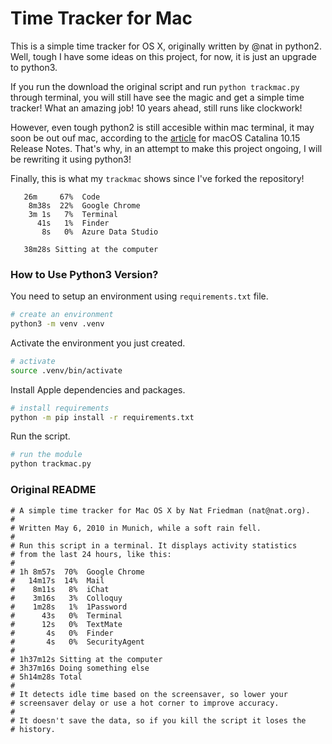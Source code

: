 # Time Tracker for Mac

This is a simple time tracker for OS X, originally written by @nat in python2. Well, tough I have some ideas on this project, for now, it is just an upgrade to python3.

If you run the download the original script and run `python trackmac.py` through terminal, you will still have see the magic and get a simple time tracker! What an amazing job! 10 years ahead, still runs like clockwork!

However, even tough python2 is still accesible within mac terminal, it may soon be out ouf mac, according to the [article](https://developer.apple.com/documentation/macos_release_notes/macos_catalina_10_15_release_notes) for macOS Catalina 10.15 Release Notes. That's why, in an attempt to make this project ongoing, I will be rewriting it using python3!

Finally, this is what my `trackmac` shows since I've forked the repository!

```
   26m     67%  Code
    8m38s  22%  Google Chrome
    3m 1s   7%  Terminal
      41s   1%  Finder
       8s   0%  Azure Data Studio

   38m28s Sitting at the computer
```

### How to Use Python3 Version?

You need to setup an environment using `requirements.txt` file.

```sh
# create an environment
python3 -m venv .venv
```

Activate the environment you just created.

```sh
# activate
source .venv/bin/activate
```

Install Apple dependencies and packages.

```sh
# install requirements
python -m pip install -r requirements.txt
```

Run the script.

```sh
# run the module
python trackmac.py
```

### Original README

```
# A simple time tracker for Mac OS X by Nat Friedman (nat@nat.org).
#
# Written May 6, 2010 in Munich, while a soft rain fell.
#
# Run this script in a terminal. It displays activity statistics 
# from the last 24 hours, like this:
#
# 1h 8m57s  70%  Google Chrome
#   14m17s  14%  Mail
#    8m11s   8%  iChat
#    3m16s   3%  Colloquy
#    1m28s   1%  1Password
#      43s   0%  Terminal
#      12s   0%  TextMate
#       4s   0%  Finder
#       4s   0%  SecurityAgent
#
# 1h37m12s Sitting at the computer
# 3h37m16s Doing something else
# 5h14m28s Total
#
# It detects idle time based on the screensaver, so lower your 
# screensaver delay or use a hot corner to improve accuracy.
#
# It doesn't save the data, so if you kill the script it loses the
# history.
```
